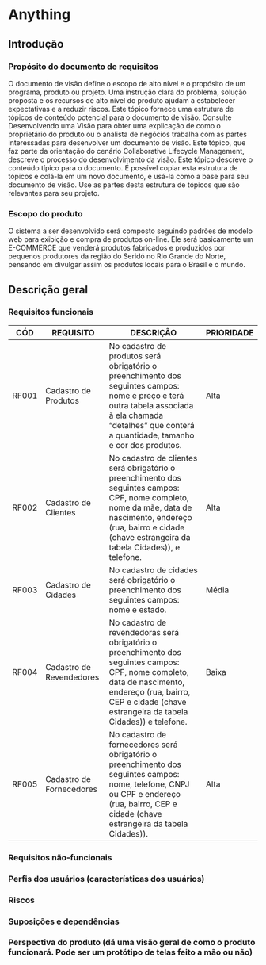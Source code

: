 # Anything
## Introdução
### Propósito do documento de requisitos 
O documento de visão define o escopo de alto nível e o propósito de um programa, produto ou projeto. Uma instrução clara do problema, solução proposta e os recursos de alto nível do produto ajudam a estabelecer expectativas e a reduzir riscos. Este tópico fornece uma estrutura de tópicos de conteúdo potencial para o documento de visão.
Consulte Desenvolvendo uma Visão para obter uma explicação de como o proprietário do produto ou o analista de negócios trabalha com as partes interessadas para desenvolver um documento de visão. Este tópico, que faz parte da orientação do cenário Collaborative Lifecycle Management, descreve o processo do desenvolvimento da visão. Este tópico descreve o conteúdo típico para o documento. É possível copiar esta estrutura de tópicos e colá-la em um novo documento, e usá-la como a base para seu documento de visão. Use as partes desta estrutura de tópicos que são relevantes para seu projeto.

### Escopo do produto 
O sistema a ser desenvolvido será composto seguindo padrões de modelo web para exibição e compra de produtos on-line. Ele será basicamente um E-COMMERCE que venderá produtos fabricados e produzidos por pequenos produtores da região do Seridó no Rio Grande do Norte, pensando em divulgar assim os produtos locais para o Brasil e o mundo.

## Descrição geral
### Requisitos funcionais
|  CÓD 	|   REQUISITO	| DESCRIÇÃO | PRIORIDADE
|---	|---	|---  |--- |
|  RF001 	|  Cadastro de Produtos | No cadastro de produtos será obrigatório o preenchimento dos seguintes campos: nome e preço e terá outra tabela associada à ela chamada “detalhes” que conterá a quantidade, tamanho e cor dos produtos. | Alta |
| RF002 | Cadastro de Clientes | No cadastro de clientes será obrigatório o preenchimento dos seguintes campos: CPF, nome completo, nome da mãe, data de nascimento, endereço (rua, bairro e cidade (chave estrangeira da tabela Cidades)), e telefone.  | Alta |
| RF003 | Cadastro de Cidades | No cadastro de cidades será obrigatório o preenchimento dos seguintes campos: nome e estado. | Média | 
| RF004 |  Cadastro de Revendedores |  No cadastro de revendedoras será obrigatório o preenchimento dos seguintes campos: CPF, nome completo, data de nascimento, endereço (rua, bairro, CEP e cidade (chave estrangeira da tabela Cidades)) e telefone. | Baixa |
| RF005 | Cadastro de Fornecedores | No cadastro de fornecedores será obrigatório o preenchimento dos seguintes campos: nome, telefone, CNPJ ou CPF e endereço (rua, bairro, CEP e cidade (chave estrangeira da tabela Cidades)). | Alta |

 



### Requisitos não-funcionais
### Perfis dos usuários (características dos usuários)
### Riscos
### Suposições e dependências
### Perspectiva do produto (dá uma visão geral de como o produto funcionará. Pode ser um protótipo de telas feito a mão ou não)
